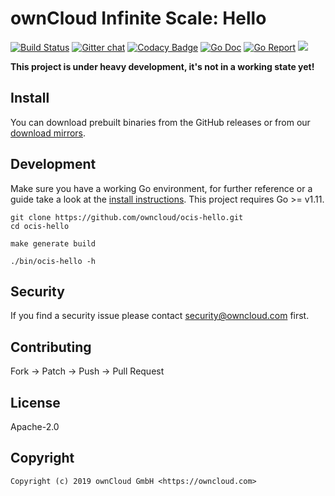# ownCloud Infinite Scale: Hello

[![Build Status](https://cloud.drone.io/api/badges/owncloud/ocis-hello/status.svg)](https://cloud.drone.io/owncloud/ocis-hello)
[![Gitter chat](https://badges.gitter.im/cs3org/reva.svg)](https://gitter.im/cs3org/reva)
[![Codacy Badge](https://api.codacy.com/project/badge/Grade/6f1eaaa399294d959ef7b3b10deed41d)](https://www.codacy.com/manual/owncloud/ocis-hello?utm_source=github.com&amp;utm_medium=referral&amp;utm_content=owncloud/ocis-hello&amp;utm_campaign=Badge_Grade)
[![Go Doc](https://godoc.org/github.com/owncloud/ocis-hello?status.svg)](http://godoc.org/github.com/owncloud/ocis-hello)
[![Go Report](http://goreportcard.com/badge/github.com/owncloud/ocis-hello)](http://goreportcard.com/report/github.com/owncloud/ocis-hello)
[![](https://images.microbadger.com/badges/image/owncloud/ocis-hello.svg)](http://microbadger.com/images/owncloud/ocis-hello "Get your own image badge on microbadger.com")

**This project is under heavy development, it's not in a working state yet!**

## Install

You can download prebuilt binaries from the GitHub releases or from our [download mirrors](http://download.owncloud.com/ocis/hello/).

## Development

Make sure you have a working Go environment, for further reference or a guide take a look at the [install instructions](http://golang.org/doc/install.html). This project requires Go >= v1.11.

```console
git clone https://github.com/owncloud/ocis-hello.git
cd ocis-hello

make generate build

./bin/ocis-hello -h
```

## Security

If you find a security issue please contact security@owncloud.com first.

## Contributing

Fork -> Patch -> Push -> Pull Request

## License

Apache-2.0

## Copyright

```console
Copyright (c) 2019 ownCloud GmbH <https://owncloud.com>
```
